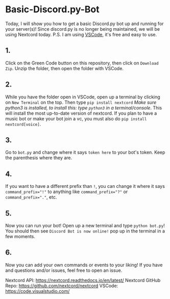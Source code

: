 # Basic-Discord.py-Bot
Today, I will show you how to get a basic Discord.py bot up and running for your server(s)! Since discord.py is no longer being maintained, we will be using Nextcord today. P.S. I am using [VSCode](https://code.visualstudio.com/), it's free and easy to use.

## 1.
Click on the Green Code button on this repository, then click on `Download Zip`. Unzip the folder, then open the folder with VSCode.

## 2.
While you have the folder open in VSCode, open up a terminal by clicking on `New Terminal` on the top. Then type `pip install nextcord` *Make sure python3 is installed, to install this: type `python3` in a terminal/console*. This will install the most up-to-date version of nextcord. If you plan to have a music bot or make your bot join a vc, you must also do `pip install nextcord[voice]`.

## 3.
Go to `bot.py` and change where it says `token here` to your bot's token. Keep the parenthesis where they are.

## 4.
If you want to have a different prefix than `!`, you can change it where it says `command_prefix="!"` to anything like `command_prefix="?"` or `command_prefix="."`, etc.

## 5.
Now you can run your bot! Open up a new terminal and type `python bot.py`! You should then see `Discord Bot is now online!` pop up in the terminal in a few moments.

## 6.
Now you can add your own commands or events to your liking! If you have and questions and/or issues, feel free to open an issue.

Nextcord API: https://nextcord.readthedocs.io/en/latest/
Nextcord GitHub Repo: https://github.com/nextcord/nextcord
VSCode: https://code.visualstudio.com/
